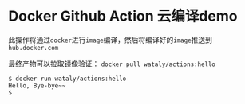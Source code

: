 # Docker Github Action 云编译demo

此操作将通过`docker`进行`image`编译，然后将编译好的`image`推送到`hub.docker.com`

最终产物可以拉取镜像验证： `docker pull wataly/actions:hello`

```shell
$ docker run wataly/actions:hello
Hello, Bye-bye~~
$
```